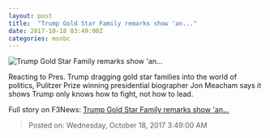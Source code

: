 ```yaml
---
layout: post
title:  "Trump Gold Star Family remarks show 'an..."
date: 2017-10-18 03:49:00Z
categories: msnbc
---
```


![Trump Gold Star Family remarks show 'an...](http://media1.s-nbcnews.com/j/MSNBC/Components/Video/201710/aslate_17oct_1920x1080_1075737667900.video_1067x600.jpg)

Reacting to Pres. Trump dragging gold star families into the world of politics, Pulitzer Prize winning presidential biographer Jon Meacham says it shows Trump only knows how to fight, not how to lead.


Full story on F3News: [Trump Gold Star Family remarks show 'an...](http://www.f3nws.com/n/V23V2E)

> Posted on: Wednesday, October 18, 2017 3:49:00 AM
